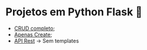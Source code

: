 # Projetos em Python Flask 🐍

* [CRUD completo](https://github.com/AnaCarolinaNeves/Python-Flask/tree/main/flask-crud);
* [Apenas Create](https://github.com/AnaCarolinaNeves/Python-Flask/tree/main/flask-create);
* [API Rest](https://github.com/AnaCarolinaNeves/Python-Flask/tree/main/flask-crud) -> Sem templates
